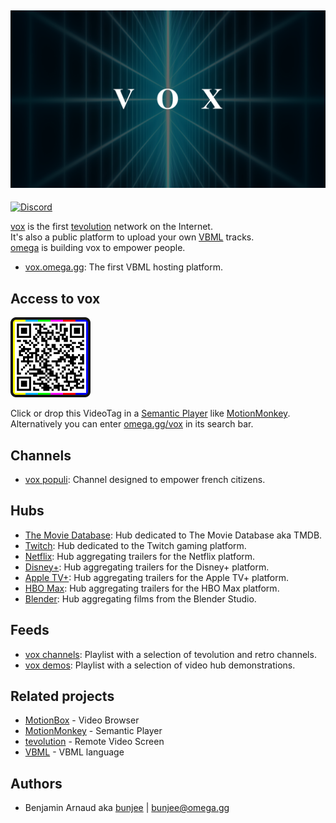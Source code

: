 <a href="https://omega.gg/vox"><img src="vox.png" alt="vox" width="512px"></a>
---
[![Discord](https://img.shields.io/discord/705770212485496852)](https://omega.gg/discord)

[vox](https://omega.gg/vox) is the first [tevolution](https://omega.gg/about/tevolution) network on the Internet.<br>
It's also a public platform to upload your own [VBML](https://omega.gg/VBML) tracks.<br>
[omega](https://omega.gg/about) is building vox to empower people.<br>

- [vox.omega.gg](https://vox.omega.gg): The first VBML hosting platform.

## Access to vox

<a href="https://omega.gg/vox/vbml"><img src="dist/voxTag.png" alt="voxTag" width="128px"></a>

Click or drop this VideoTag in a [Semantic Player](https://omega.gg/about/SemanticPlayer) like [MotionMonkey](https://omega.gg/MotionMonkey).<br>
Alternatively you can enter [omega.gg/vox](https://omega.gg/vox) in its search bar.

## Channels

- [vox populi](https://omega.gg/voxPopuli/sources): Channel designed to empower french citizens.

## Hubs

- [The Movie Database](hub/tmdb): Hub dedicated to The Movie Database aka TMDB.
- [Twitch](hub/twitch): Hub dedicated to the Twitch gaming platform.
- [Netflix](hub/tmdb/hub/netflix): Hub aggregating trailers for the Netflix platform.
- [Disney+](hub/tmdb/hub/disney): Hub aggregating trailers for the Disney+ platform.
- [Apple TV+](hub/tmdb/hub/apple): Hub aggregating trailers for the Apple TV+ platform.
- [HBO Max](hub/tmdb/hub/max): Hub aggregating trailers for the HBO Max platform.
- [Blender](hub/blender): Hub aggregating films from the Blender Studio.

## Feeds

- [vox channels](playlist/channels.vbml): Playlist with a selection of tevolution and retro channels.
- [vox demos](playlist/demos.vbml): Playlist with a selection of video hub demonstrations.

## Related projects

- [MotionBox](https://omega.gg/MotionBox/sources) - Video Browser
- [MotionMonkey](https://omega.gg/MotionMonkey) - Semantic Player
- [tevolution](https://omega.gg/tevolution) - Remote Video Screen
- [VBML](https://omega.gg/vbml) - VBML language

## Authors

- Benjamin Arnaud aka [bunjee](https://bunjee.me) | <bunjee@omega.gg>
